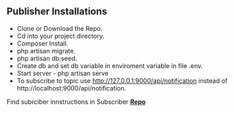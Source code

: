 ## Publisher Installations

- Clone or Download the Repo.
- Cd into your project directory.
- Composer Install.
- php artisan migrate.
- php artisan db:seed.
- Create db and set db variable in enviroment variable in file .env.
- Start server - php artisan serve
- To subscribe to topic use http://127.0.0.1:9000/api/notification instead of http://localhost:9000/api/notification.

Find subrciber innstructions in Subscriber **[Repo](https://github.com/seyiAjibola/maxibuy-subscriber.git)**

